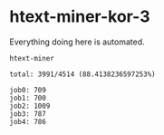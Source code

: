 # htext-miner-kor-3

Everything doing here is automated.

```
htext-miner

total: 3991/4514 (88.4138236597253%)

job0: 709
job1: 700
job2: 1009
job3: 787
job4: 786
```